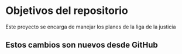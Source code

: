 # Objetivos del repositorio

Este proyecto se encarga de manejar los planes de la liga de la justicia


## Estos cambios son nuevos desde GitHub
